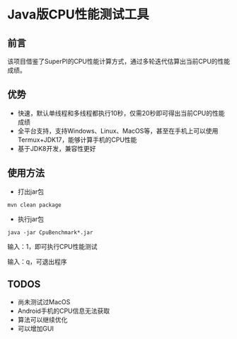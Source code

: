 # Java版CPU性能测试工具

## 前言
该项目借鉴了SuperPI的CPU性能计算方式，通过多轮迭代估算出当前CPU的性能成绩。

## 优势
* 快速，默认单线程和多线程都执行10秒，仅需20秒即可得出当前CPU的性能成绩
* 全平台支持，支持Windows、Linux、MacOS等，甚至在手机上可以使用Termux+JDK17，能够计算手机的CPU性能
* 基于JDK8开发，兼容性更好

## 使用方法
* 打出jar包
```shell
mvn clean package
```

* 执行jar包
```shell
java -jar CpuBenchmark*.jar
```

输入：1，即可执行CPU性能测试

输入：q，可退出程序

## TODOS
* 尚未测试过MacOS
* Android手机的CPU信息无法获取
* 算法可以继续优化
* 可以增加GUI

